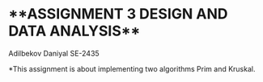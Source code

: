 <H1>**ASSIGNMENT 3 DESIGN AND DATA ANALYSIS**</H1>

Adilbekov Daniyal SE-2435

*This assignment is about implementing two algorithms
Prim and Kruskal.
